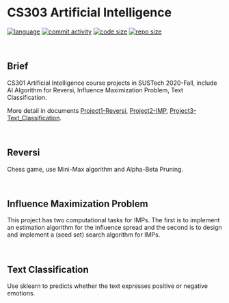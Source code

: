 # CS303 Artificial Intelligence

[![language](https://img.shields.io/github/languages/top/Ryyyc/CS303-Artificial-Intelligence?color=%23330099)]()
[![commit activity](https://img.shields.io/github/commit-activity/m/Ryyyc/CS303-Artificial-Intelligence)](https://github.com/Ryyyc/CS303-Artificial-Intelligence/commits/master)
[![code size](https://img.shields.io/github/languages/code-size/Ryyyc/CS303-Artificial-Intelligence?color=%230099CC)]()
[![repo size](https://img.shields.io/github/repo-size/Ryyyc/CS303-Artificial-Intelligence?color=%23CC9900)]()

<br>

## Brief

CS301 Artificial Intelligence course projects in SUSTech 2020-Fall, include AI Algorithm for Reversi, Influence Maximization Problem, Text Classification.


More detail in documents  [Project1-Reversi](./doc/Project1-Reversi.pdf),  [Project2-IMP](Project2-IMP.pdf),  [Project3-Text_Classification](Project3-Text_Classification.pdf).


<br>

## Reversi

Chess game, use Mini-Max algorithm and Alpha-Beta Pruning.


<br>

## Influence Maximization Problem

This project has two computational tasks for IMPs. The first is to implement an estimation algorithm for the influence spread and the second is to design and implement a (seed set) search algorithm for IMPs.

<br>

## Text Classification

Use sklearn to predicts whether the text expresses positive or negative emotions.

<br>
